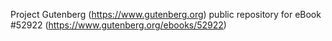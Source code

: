 Project Gutenberg (https://www.gutenberg.org) public repository for
eBook #52922 (https://www.gutenberg.org/ebooks/52922)
